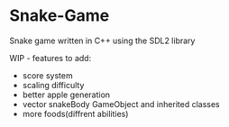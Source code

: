 # Snake-Game
Snake game written in C++ using the SDL2 library 

WIP - features to add:
 - score system
 - scaling difficulty
 - better apple generation
 - vector snakeBody GameObject and inherited classes
 - more foods(diffrent abilities)
